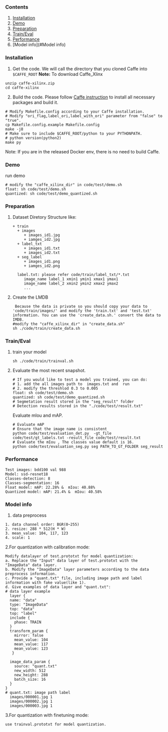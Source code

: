 ### Contents
1. [Installation](#installation)
2. [Demo](#Demo)
3. [Preparation](#Preparation)
4. [Train/Eval](#traineval)
5. [Performance](#Performance)
6. [Model info](#Model info)

### Installation
1. Get the code. We will call the directory that you cloned Caffe into `$CAFFE_ROOT`
  **Note:** To download Caffe_Xlinx
  
  ```shell
  unzip caffe-xilinx.zip
  cd caffe-xilinx
  ```

2. Build the code. Please follow [Caffe instruction](http://caffe.berkeleyvision.org/installation.html) to install all necessary packages and build it.
  ```shell
  # Modify Makefile.config according to your Caffe installation.
  # Modify "ori_flag,label_ori,label_with_ori" parameter from "false" to "true".
  cp Makefile.config.example Makefile.config
  make -j8
  # Make sure to include $CAFFE_ROOT/python to your PYTHONPATH.
  # python version(python2)
  make py
  ```

Note: If you are in the released Docker env, there is no need to build Caffe.

### Demo
 run demo
  ```shell
  # modify the "caffe_xilinx_dir" in code/test/demo.sh
  float: sh code/test/demo.sh
  quantized: sh code/test/demo_quantized.sh
  ```
### Preparation
1. Dataset Diretory Structure like:
   ```shell
   + train
     + images
        + images_id1.jpg
        + iamges_id2.jpg
     + label_txt
        + images_id1.txt
        + images_id2.txt
     + seg_label
        + images_id1.png
        + iamges_id2.png
      
     label.txt: please refer code/train/label_txt/*.txt
        image_name label_1 xmin1 ymin1 xmax1 ymax1
        image_name label_2 xmin2 ymin2 xmax2 ymax2
        ...
     ```

2. Create the LMDB 
   ```shell
    Because the data is private so you should copy your data to 'code/train/images/' and modify the 'train.txt' and 'test.txt' information. You can use the 'create_data.sh.' convert the data to IMDB.
   #modify the "caffe_xilinx_dir" in "create_data.sh"
   sh ./code/train/create_data.sh
   ```

### Train/Eval
1. train your model
   ```shell
   sh ./code/train/trainval.sh
   ```
2. Evaluate the most recent snapshot.
   ```shell
   # If you would like to test a model you trained, you can do:
   # 1. add the all images path to  images.txt and  run 
   # 2. modify the threshlod 0.3 to 0.005 
   float: sh code/test/demo.sh
   quantized: sh code/test/demo_quantized.sh
   # Segmetation result stored in the "seg_result" folder  
   # Detection results stored in the "./code/test/result.txt"
   ```
   Evaluate mIou and mAP.
   ```shell
   # Evaluate mAP
   # Ensure that the image name is consistent
   python code/test/evaluation_det.py  -gt_file code/test/gt_labels.txt -result_file code/test/result.txt
   # Evaluate the mIou , The classes value default is 16.
   python code/test/evaluation_seg.py seg PATH_TO_GT_FOLDER seg_result
   ```
### Performance
   ```shell
   Test images: bdd100 val 988
   Model: ssd-resnet18
   Classes-detection: 8
   Classes-segmentation: 16  
   Float model: mAP: 22.28% &  mIou: 40.88%
   Quantized model: mAP: 21.4% &  mIou: 40.58%
   ```
### Model info
1. data preprocess
```
1. data channel order: BGR(0~255)                  
2. resize: 288 * 512(H * W) 
3. mean_value: 104, 117, 123
4. scale: 1
```
2.For quantization with calibration mode:
  ```
  Modify datalayer of test.prototxt for model quantization:
  a. Replace the "Input" data layer of test.prototxt with the "ImageData" data layer.
  b. Modify the "ImageData" layer parameters according to the data preprocess information.
  c. Provide a "quant.txt" file, including image path and label information with fake value(like 1).
  d. Give examples of data layer and "quant.txt":
  # data layer example
    layer {
    name: "data"
    type: "ImageData"
    top: "data"
    top: "label"
    include {
      phase: TRAIN
    }
    transform_param {
      mirror: false
      mean_value: 104
      mean_value: 117
      mean_value: 123
     }

    image_data_param {
      source: "quant.txt"
      new_width: 512  
      new_height: 288
      batch_size: 16
    }
  }
  # quant.txt: image path label
    images/000001.jpg 1
    images/000002.jpg 1
    images/000003.jpg 1

  ```
3.For quantization with finetuning mode: 
  ```
  use trainval.prototxt for model quantization.
  ```
